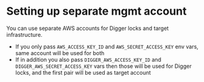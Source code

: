 # Setting up separate mgmt account

You can use separate AWS accounts for Digger locks and target infrastructure.

* If you only pass `AWS_ACCESS_KEY_ID` and `AWS_SECRET_ACCESS_KEY` env vars, same account will be used for both
* If in addition you also pass `DIGGER_AWS_ACCESS_KEY_ID` and `DIGGER_AWS_SECRET_ACCESS_KEY` vars then those will be used for Digger locks, and the first pair will be used as target account
